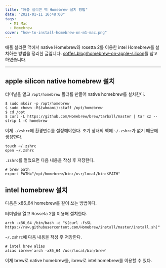 ```yaml
---
title: "애플 실리콘 맥 Homebrew 설치 방법"
date: "2021-01-11 16:48:00"
tags:
  - M1 Mac
  - Homebrew
cover: "how-to-install-homebrew-on-m1-mac.png"
---
```


애플 실리콘 맥에서 native Homebrew와 rosetta 2를 이용한 intel Homebrew를 설치하는 방법을 정리한 글입니다. [soffes.blog/homebrew-on-apple-silicon](https://soffes.blog/homebrew-on-apple-silicon)를 참고하였습니다.

---

## apple silicon native homebrew 설치

터미널을 열고 `/opt/homebrew` 폴더를 만들어 native homebrew를 설치한다.

```shell
$ sudo mkdir -p /opt/homebrew
$ sudo chown -R$(whoami):staff /opt/homebrew
$ cd /opt
$ curl -L https://github.com/Homebrew/brew/tarball/master | tar xz --strip 1 -C homebrew
```

이제 `./zshrc`에 환경변수를 설정해야한다. 초기 상태의 맥에 `~/.zshrc`가 없기 때문에 생성한다.

```shell
touch ~/.zshrc
open ~/.zshrc
```

`.zshrc`를 열었으면 다음 내용을 작성 후 저장한다.

```shell
# brew path
export PATH="/opt/homebrew/bin:/usr/local/bin:$PATH"
```

## intel homebrew 설치

다음은 x86_64 homebrew를 같이 쓰는 방법이다.

터미널을 열고 Rosseta 2를 이용해 설치한다.

```shell
arch -x86_64 /bin/bash -c "$(curl -fsSL https://raw.githubusercontent.com/Homebrew/install/master/install.sh)"
```

`~/.zshrc`에 다음 내용을 작성 후 저장한다.

```shell
# intel brew alias
alias ibrew='arch -x86_64 /usr/local/bin/brew'
```

이제 brew로 native homebrew를, ibrew로 intel homebrew를 이용할 수 있다.
